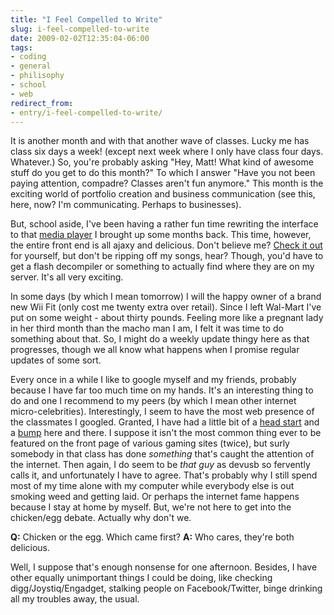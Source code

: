 ```yaml
---
title: "I Feel Compelled to Write"
slug: i-feel-compelled-to-write
date: 2009-02-02T12:35:04-06:00
tags:
- coding
- general
- philisophy
- school
- web
redirect_from:
- entry/i-feel-compelled-to-write/
---
```

It is another month and with that another wave of classes. Lucky me has class six days a week! (except next week where I only have class four days. Whatever.) So, you're probably asking "Hey, Matt! What kind of awesome stuff do you get to do this month?" To which I answer "Have you not been paying attention, compadre? Classes aren't fun anymore." This month is the exciting world of portfolio creation and business communication (see this, here, now? I'm communicating. Perhaps to businesses).

But, school aside, I've been having a rather fun time rewriting the interface to that [media player](http://www.dxprog.com/entry/building-a-web-based-media-player---part-1) I brought up some months back. This time, however, the entire front end is all ajaxy and delicious. Don't believe me? [Check it out](http://dxprog.dyndns.org/Music) for yourself, but don't be ripping off my songs, hear? Though, you'd have to get a flash decompiler or something to actually find where they are on my server. It's all very exciting.

In some days (by which I mean tomorrow) I will the happy owner of a brand new Wii Fit (only cost me twenty extra over retail). Since I left Wal-Mart I've put on some weight - about thirty pounds. Feeling more like a pregnant lady in her third month than the macho man I am, I felt it was time to do something about that. So, I might do a weekly update thingy here as that progresses, though we all know what happens when I promise regular updates of some sort.

Every once in a while I like to google myself and my friends, probably because I have far too much time on my hands. It's an interesting thing to do and one I recommend to my peers (by which I mean other internet micro-celebrities). Interestingly, I seem to have the most web presence of the classmates I googled. Granted, I have had a little bit of a [head start](http://youngprogrammers.net) and a [bump](http://www.youtube.com/watch?v=UvOAW-KZqCo#t=8m24s) here and there. I suppose it isn't the most common thing ever to be featured on the front page of various gaming sites (twice), but surly somebody in that class has done _something_ that's caught the attention of the internet. Then again, I do seem to be _that guy_ as devusb so fervently calls it, and unfortunately I have to agree. That's probably why I still spend most of my time alone with my computer while everybody else is out smoking weed and getting laid. Or perhaps the internet fame happens because I stay at home by myself. But, we're not here to get into the chicken/egg debate. Actually why don't we.

**Q:** Chicken or the egg. Which came first?
**A:** Who cares, they're both delicious.

Well, I suppose that's enough nonsense for one afternoon. Besides, I have other equally unimportant things I could be doing, like checking digg/Joystiq/Engadget, stalking people on Facebook/Twitter, binge drinking all my troubles away, the usual.
